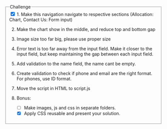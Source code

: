 

<fieldset>
    <legend>Challenge</legend>

<div>
    <input type="checkbox" id="1" name="1" checked />
        <label align=:justify" for="1">1. Make this navigation navigate to respective sections (Allocation: Chart, Contact Us: Form input)</label>
  </div>
 





2.  Make the chart show in the middle, and reduce top and bottom gap


3. Image size too far big, please use proper size



4. Error text is too far away from the input field. Make it closer to the input field, but keep maintaining the gap between each input field. 

5. Add validation to the name field, the name cant be empty.
6. Create validation to check if phone and email are the right format. For phones, use ID format.
7. Move the script in HTML to script.js


8. Bonus: 
    - [ ] Make images, js and css in separate folders.
    - [X] Apply CSS reusable and present your solution.

    </fieldset>